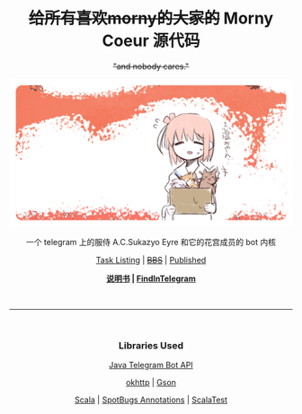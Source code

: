 [book]: https://book.sukazyo.cc/morny
[tg-account]: https://t.me/morny_cono_annie_bot
[issues]: https://github.com/Eyre-S/Coeur-Morny-Cono/issues
[todo]: https://github.com/users/Eyre-S/projects/1
[artifact]: https://mvn.sukazyo.cc/#/releases/cc/sukazyo/morny-coeur

[scala]: https://www.scala-lang.org/
[spotbugs]: https://spotbugs.github.io/
[tg4j]: https://github.com/pengrad/java-telegram-bot-api
[okhttp]: https://square.github.io/okhttp/
[gson]: https://github.com/google/gson
[scalatest]: https://scalatest.org/

<div align=center>

# ~~给所有喜欢morny的大家的~~ Morny Coeur 源代码

~~"and nobody cares."~~

![social preview card](morny-github-social-preview-card@0.75x.png)

一个 telegram 上的服侍 A.C.Sukazyo Eyre 和它的花宫成员的 bot 内核

[Task Listing][todo] | [~~BBS~~][issues] | [Published][artifact]

**[说明书][book] | [FindInTelegram][tg-account]**

<br>

---

<br>

### Libraries Used

[Java Telegram Bot API][tg4j]


[okhttp] | [Gson][gson]

[Scala][scala] | [SpotBugs Annotations][spotbugs] | [ScalaTest][scalatest]

</div>
